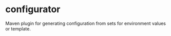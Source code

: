 configurator
============

Maven plugin for generating configuration from sets for environment values or template.
